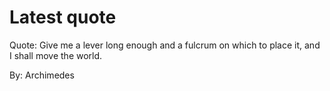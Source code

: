 # Latest quote 

Quote: Give me a lever long enough and a fulcrum on which to place it, and I shall move the world. 

By: Archimedes